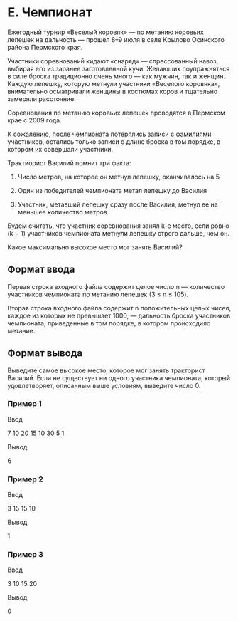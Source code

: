 # E. Чемпионат

Ежегодный турнир «Веселый коровяк» — по метанию коровьих лепешек на дальность — прошел 8–9 июля в селе Крылово Осинского района Пермского края.

Участники соревнований кидают «снаряд» — спрессованный навоз, выбирая его из заранее заготовленной кучи. Желающих поупражняться в силе броска традиционно очень много — как мужчин, так и женщин. Каждую лепешку, которую метнули участники «Веселого коровяка», внимательно осматривали женщины в костюмах коров и тщательно замеряли расстояние.

Соревнования по метанию коровьих лепешек проводятся в Пермском крае с 2009 года.

К сожалению, после чемпионата потерялись записи с фамилиями участников, остались только записи о длине броска в том порядке, в котором их совершали участники.

Трактиорист Василий помнит три факта:

1. Число метров, на которое он метнул лепешку, оканчивалось на 5

2. Один из победителей чемпионата метал лепешку до Василия

3. Участник, метавший лепешку сразу после Василия, метнул ее на меньшее количество метров

Будем считать, что участник соревнования занял k-е место, если ровно (k − 1) участников чемпионата метнули лепешку строго дальше, чем он.

Какое максимально высокое место мог занять Василий?

## Формат ввода

Первая строка входного файла содержит целое число n — количество участников чемпионата по метанию лепешек (3 ≤ n ≤ 105).

Вторая строка входного файла содержит n положительных целых чисел, каждое из которых не превышает 1000, — дальность броска участников чемпионата, приведенные в том порядке, в котором происходило метание.

## Формат вывода

Выведите самое высокое место, которое мог занять тракторист Василий. Если не существует ни одного участника чемпионата, который удовлетворяет, описанным выше условиям, выведите число 0.

### Пример 1

Ввод

7
10 20 15 10 30 5 1

Вывод

6

### Пример 2

Ввод

3
15 15 10

Вывод

1

### Пример 3

Ввод

3
10 15 20

Вывод

0
